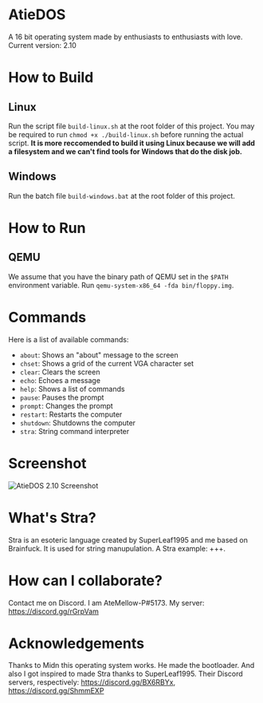 # AtieDOS

A 16 bit operating system made by enthusiasts to enthusiasts with love.
Current version: 2.10

# How to Build

## Linux

Run the script file `build-linux.sh` at the root folder of this project.
You may be required to run `chmod +x ./build-linux.sh` before running the actual script.
**It is more reccomended to build it using Linux because we will add a filesystem and we can't find tools for Windows that do the disk job.**

## Windows

Run the batch file `build-windows.bat` at the root folder of this project.

# How to Run

## QEMU

We assume that you have the binary path of QEMU set in the `$PATH` environment variable.
Run `qemu-system-x86_64 -fda bin/floppy.img`.

# Commands

Here is a list of available commands:
- `about`: Shows an "about" message to the screen
- `chset`: Shows a grid of the current VGA character set
- `clear`: Clears the screen
- `echo`: Echoes a message
- `help`: Shows a list of commands
- `pause`: Pauses the prompt
- `prompt`: Changes the prompt
- `restart`: Restarts the computer
- `shutdown`: Shutdowns the computer
- `stra`: String command interpreter

# Screenshot

![AtieDOS 2.10 Screenshot](/atiedos2.10.png)

# What's Stra?

Stra is an esoteric language created by SuperLeaf1995 and me based on Brainfuck. It is used for string manupulation.
A Stra example: +++.

# How can I collaborate?

Contact me on Discord. I am AteMellow-P#5173. My server: https://discord.gg/rGrpVam

# Acknowledgements

Thanks to Midn this operating system works. He made the bootloader.
And also I got inspired to made Stra thanks to SuperLeaf1995.
Their Discord servers, respectively: https://discord.gg/BX6RBYx, https://discord.gg/ShmmEXP
